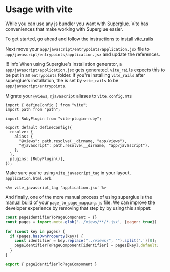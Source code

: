 # Usage with vite

While you can use any js bundler you want with Superglue. Vite has
conveniences that make working with Superglue easier.

To get started, go ahead and follow the instructions to install
[vite_rails](https://github.com/ElMassimo/vite_ruby?tab=readme-ov-file#installation-)


Next move your `app/javascript/entrypoints/application.jsx` file to
`app/javascript/entrypoints/application.jsx` and update the references.

!!! info
    When using Superglue's installation generator, a `app/javascript/application.jsx` gets
    generated. `vite_rails` expects this to be put in an `entrypoints` folder. If you're installing
    `vite_rails` after superglue's installation, the is set by `vite_rails` to be `app/javascript/entrypoints`.

Migrate your `@views`, `@javascript` aliases to `vite.config.mts`

```
import { defineConfig } from "vite";
import path from "path";

import RubyPlugin from "vite-plugin-ruby";

export default defineConfig({
  resolve: {
    alias: {
      "@views": path.resolve(__dirname, "app/views"),
      "@javascript": path.resolve(__dirname, "app/javascript"),
    },
  },
  plugins: [RubyPlugin()],
});
```

Make sure you're using `vite_javascript_tag` in your layout,
`application.html.erb`.

```
<%= vite_javascript_tag 'application.jsx' %>
```

And finally, one of the more manual process of using superglue is the [manual build]
of your `page_to_page_mapping.js` file. We can improve the developer experience by 
removing that step by by using this snippet:

[manual build]: ../configuration

```javascript
const pageIdentifierToPageComponent = {}
const pages = import.meta.glob('../views/**/*.jsx', {eager: true})

for (const key in pages) {
  if (pages.hasOwnProperty(key)) {
    const identifier = key.replace("../views/", "").split('.')[0];
    pageIdentifierToPageComponent[identifier] = pages[key].default;
  }
}

export { pageIdentifierToPageComponent }
```
